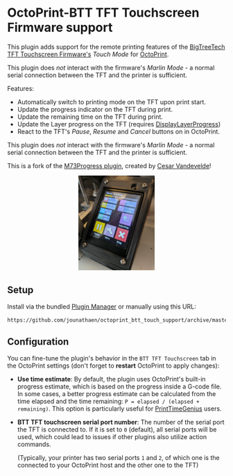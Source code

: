 # OctoPrint-BTT TFT Touchscreen Firmware support

This plugin adds support for the remote printing features of the [BigTreeTech TFT
Touchscreen Firmware's](https://github.com/bigtreetech/BIGTREETECH-TouchScreenFirmware)
_Touch Mode_ for [OctoPrint](https://github.com/OctoPrint/OctoPrint).

This plugin does *not* interact with the firmware's _Marlin Mode_ - a normal serial connection between the TFT and the printer is sufficient.

Features:

- Automatically switch to printing mode on the TFT upon print start.
- Update the progress indicator on the TFT during print.
- Update the remaining time on the TFT during print.
- Update the Layer progress on the TFT (requires [DisplayLayerProgress](https://github.com/OllisGit/OctoPrint-DisplayLayerProgress))
- React to the TFT's _Pause_, _Resume_ and _Cancel_ buttons on in OctoPrint.

This plugin does *not* interact with the firmware's _Marlin Mode_ - a normal serial connection
between the TFT and the printer is sufficient.

This is a fork of the [M73Progress plugin](https://github.com/cesarvandevelde/OctoPrint-M73Progress), created by [Cesar Vandevelde](https://github.com/cesarvandevelde)!

<p align="center">
    <img style="width: 35%;" src="https://github.com/jounathaen/octoprint_btt_touch_support/blob/master/btt_touchscreen.jpg" alt="Picture of a BTT TFT Touchscreen">
</p>

## Setup

Install via the bundled [Plugin Manager](https://github.com/foosel/OctoPrint/wiki/Plugin:-Plugin-Manager)
or manually using this URL:

    https://github.com/jounathaen/octoprint_btt_touch_support/archive/master.zip

## Configuration

You can fine-tune the plugin's behavior in the `BTT TFT Touchscreen` tab in the OctoPrint settings (don't forget to **restart** OctoPrint to apply changes):

* **Use time estimate**: By default, the plugin uses OctoPrint's built-in progress
  estimate, which is based on the progress inside a G-code file. In some cases,
  a better progress estimate can be calculated from the time elapsed and the
  time remaining: `P = elapsed / (elapsed + remaining)`. This option is
  particularly useful for
  [PrintTimeGenius](https://github.com/eyal0/OctoPrint-PrintTimeGenius) users.
* **BTT TFT touchscreen serial port number**: The number of the serial port the TFT is connected to. If it is set to `0` (default), all serial ports will be used, which could lead to issues if other plugins also utilize action commands.

  (Typically, your printer has two serial ports `1` and `2`, of which one is the connected to your OctoPrint host and the other one to the TFT)
